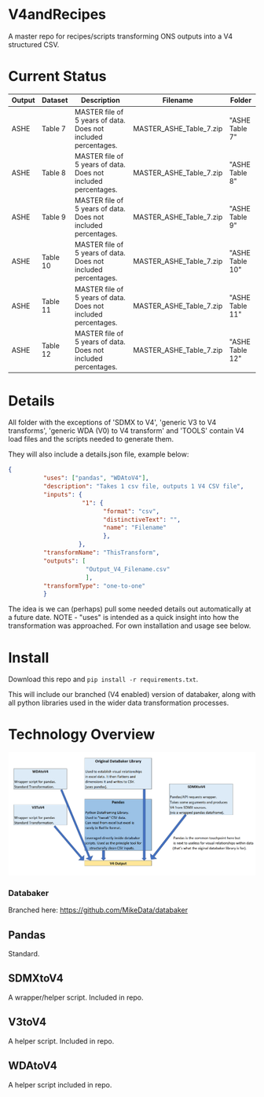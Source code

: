 # V4andRecipes

A master repo for recipes/scripts transforming ONS outputs into a V4 structured CSV.


# Current Status

| Output | Dataset | Description | Filename  | Folder |
| ------ | ------- | ----------- | ------------------- | --- |
| ASHE | Table 7 | MASTER file of 5 years of data. Does not included percentages. | MASTER_ASHE_Table_7.zip | "ASHE Table 7" | Status |
| ASHE | Table 8 | MASTER file of 5 years of data. Does not included percentages. | MASTER_ASHE_Table_7.zip | "ASHE Table 8" | Ok to load |
| ASHE | Table 9 | MASTER file of 5 years of data. Does not included percentages. | MASTER_ASHE_Table_7.zip | "ASHE Table 9" | Ok to load |
| ASHE | Table 10 | MASTER file of 5 years of data. Does not included percentages. | MASTER_ASHE_Table_7.zip | "ASHE Table 10" | Ok to load |
| ASHE | Table 11 | MASTER file of 5 years of data. Does not included percentages. | MASTER_ASHE_Table_7.zip | "ASHE Table 11" | Ok to load |
| ASHE | Table 12 | MASTER file of 5 years of data. Does not included percentages. | MASTER_ASHE_Table_7.zip | "ASHE Table 12" | Ok to load |


# Details

All folder with the exceptions of 'SDMX to V4', 'generic V3 to V4 transforms', 'generic WDA (V0) to V4 transform' and 'TOOLS' contain V4 load files and the scripts needed to generate them.

They will also include a details.json file, example below:

```json
{
          "uses": ["pandas", "WDAtoV4"],
          "description": "Takes 1 csv file, outputs 1 V4 CSV file",
          "inputs": {
                     "1": {
                           "format": "csv",
                           "distinctiveText": "",
                           "name": "Filename"
                           },
                    },
          "transformName": "ThisTransform",
          "outputs": [
                      "Output_V4_Filename.csv"
                      ],            
          "transformType": "one-to-one"
          }
```

The idea is we can (perhaps) pull some needed details out automatically at a future date. NOTE - "uses" is intended as a quick insight into how the transformation was approached. For own installation and usage see below.

# Install

Download this repo and ```pip install -r requirements.txt```.

This will include our branched (V4 enabled) version of databaker, along with all python libraries used in the wider data transformation processes.


# Technology Overview

![alt tag](/technology_overview_pic.png)

### Databaker

Branched here: https://github.com/MikeData/databaker

## Pandas

Standard.

## SDMXtoV4

A wrapper/helper script. Included in repo.

## V3toV4

A helper script. Included in repo.

## WDAtoV4

A helper script included in repo.

